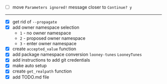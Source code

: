 - [ ] move `Parameters ignored!` message closer to `Continue? y`
---
- [x] get rid of `--propagate`  
- [x] add owner namespace selection
    - `1` - no owner namespace
    - `2` - proposed owner namespace
    - `3` - enter owner namespace
- [x] create `accepted_value` function
- [x] add package namespace conversion `looney-tunes` `LooneyTunes`
- [x] add instructions to add git credentials
- [x] make auto setup
- [x] create `get_realpath` function
- [x] add TODO.md file
